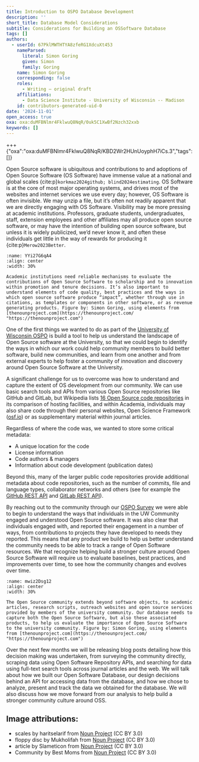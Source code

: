 ```yaml
---
title: Introduction to OSPO Database Development
description: ''
short_title: Database Model Considerations
subtitle: Considerations for Building an OSSoftware Database
tags: []
authors:
  - userId: 67PklMWTHTYA8zfeRG1XdcuXt453
    nameParsed:
      literal: Simon Goring
      given: Simon
      family: Goring
    name: Simon Goring
    corresponding: false
    roles:
      - Writing – original draft
    affiliations:
      - Data Science Institute - University of Wisconsin -- Madison
    id: contributors-generated-uid-0
date: '2024-11-01'
open_access: true
oxa: oxa:duMFBNlmr4FklwuQ8NqR/0uk5C1XwBf2Nzch32xxb
keywords: []
---
```


+++ {"oxa":"oxa:duMFBNlmr4FklwuQ8NqR/KBD2Wr2HUnUoyphH7iCs.3","tags":[]}

Open Source software is ubiquitous and contributions to and adoptions of Open Source Software (OS Software) have immense value at a national and global scales {cite:p}`korkmaz2024github; blind2024estimating`. OS Software is at the core of most major operating systems, and drives most of the websites and internet services we use every day; however, OS Software is often invisible. We may unzip a file, but it’s often not readily apparent that we are directly engaging with OS Software. Visibility may be more pressing at academic institutions. Professors, graduate students, undergraduates, staff, extension employees and other affiliates may all produce open source software, or may have the intention of building open source software, but unless it is widely publicized, we’d never know it, and often these individuals get little in the way of rewards for producing it {cite:p}`Merow2023Better`.

```{figure} images/duMFBNlmr4FklwuQ8NqR-28KZkuAuIdqga53rFjmV-v3.svg
:name: YYi27G6qA4
:align: center
:width: 30%

Academic institutions need reliable mechanisms to evaluate the contributions of Open Source Software to scholarship and to innovation within promotion and tenure decisions. It’s also important to understand elements of code quality, best practices and the ways in which open source software produce “impact”, whether through use in citations, as templates or components in other software, or as revenue generating products. Figure by: Simon Goring, using elements from [thenounproject.com](https://thenounproject.com/ "https://thenounproject.com")
```

One of the first things we wanted to do as part of the [University of Wisconsin OSPO](https://ospo.wisc.edu/) is build a tool to help us understand the landscape of Open Source software at the University, so that we could begin to identify the ways in which our work could help community members to build better software, build new communities, and learn from one another and from external experts to help foster a community of innovation and discovery around Open Source Software at the University.

A significant challenge for us to overcome was how to understand and capture the extent of OS development from our community. We can use basic search tools and APIs from various Open Source repositories like GitHub and GitLab, but Wikipedia lists [16 Open Source code repositories](https://en.wikipedia.org/wiki/Comparison_of_source-code-hosting_facilities "https://en.wikipedia.org/wiki/Comparison_of_source-code-hosting_facilities") in its comparison of hosting facilities, and within Academia, individuals may also share code through their personal websites, Open Science Framework ([osf.io](https://osf.io/)) or as supplementary material within journal articles.

Regardless of where the code was, we wanted to store some critical metadata:

- A unique location for the code
- License information
- Code authors & managers
- Information about code development (publication dates)

Beyond this, many of the larger public code repositories provide additional metadata about code repositories, such as the number of commits, file and language types, collaborator networks and others (see for example the [GitHub REST API](https://docs.github.com/en/rest?apiVersion=2022-11-28 "https://docs.github.com/en/rest?apiVersion=2022-11-28") and [GitLab REST API](https://docs.gitlab.com/ee/api/api_resources.html "https://docs.gitlab.com/ee/api/api_resources.html")).

By reaching out to the community through our [OSPO Survey](https://ospo.wisc.edu/blog/2024/ospo-survey/ "https://ospo.wisc.edu/blog/2024/ospo-survey/") we were able to begin to understand the ways that individuals in the UW Community engaged and understood Open Source software. It was also clear that individuals engaged with, and reported their engagement in a number of ways, from contributions to projects they have developed to needs they reported. This means that any product we build to help us better understand the community needs to be able to track a range of Open Software resources. We that recognize helping build a stronger culture around Open Source Software will require us to evaluate baselines, best practices, and improvements over time, to see how the community changes and evolves over time.

```{figure} images/duMFBNlmr4FklwuQ8NqR-w5v6CJB4q909gnSNP4GL-v1.svg
:name: mwiz2Dsg12
:align: center
:width: 30%

The Open Source community extends beyond software objects, to academic articles, research scripts, outreach websites and open source services provided by members of the university community. Our database needs to capture both the Open Source Software, but also these associated products, to help us evaluate the importance of Open Source Software to the university community. Figure by: Simon Goring, using elements from [thenounproject.com](https://thenounproject.com/ "https://thenounproject.com")
```

Over the next few months we will be releasing blog posts detailing how this decision making was undertaken, from surveying the community directly, scraping data using Open Software Repository APIs, and searching for data using full-text search tools across journal articles and the web. We will talk about how we built our Open Software Database, our design decisions behind an API for accessing data from the database, and how we chose to analyze, present and track the data we obtained for the database. We will also discuss how we move forward from our analysis to help build a stronger community culture around OSS.

## **Image attributions:**

- scales by haritselarif from [Noun Project](https://thenounproject.com/browse/icons/term/scales/ "scales Icons") (CC BY 3.0)
- floppy disc by Mukholifah from [Noun Project](https://thenounproject.com/browse/icons/term/floppy-disc/) (CC BY 3.0)
- article by Slameticon from [Noun Project](https://thenounproject.com/browse/icons/term/article/) (CC BY 3.0)
- Community by Best Moms from [Noun Project](https://thenounproject.com/browse/icons/term/community/) (CC BY 3.0)
